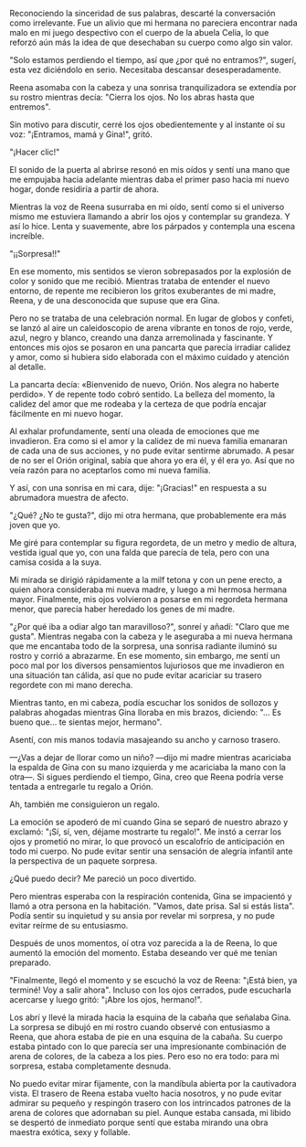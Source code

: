 
Reconociendo la sinceridad de sus palabras, descarté la conversación como irrelevante. Fue un alivio que mi hermana no pareciera encontrar nada malo en mi juego despectivo con el cuerpo de la abuela Celia, lo que reforzó aún más la idea de que desechaban su cuerpo como algo sin valor.

"Solo estamos perdiendo el tiempo, así que ¿por qué no entramos?", sugerí, esta vez diciéndolo en serio. Necesitaba descansar desesperadamente.

Reena asomaba con la cabeza y una sonrisa tranquilizadora se extendía por su rostro mientras decía: "Cierra los ojos. No los abras hasta que entremos".

Sin motivo para discutir, cerré los ojos obedientemente y al instante oí su voz: "¡Entramos, mamá y Gina!", gritó.

"¡Hacer clic!"

El sonido de la puerta al abrirse resonó en mis oídos y sentí una mano que me empujaba hacia adelante mientras daba el primer paso hacia mi nuevo hogar, donde residiría a partir de ahora.

Mientras la voz de Reena susurraba en mi oído, sentí como si el universo mismo me estuviera llamando a abrir los ojos y contemplar su grandeza. Y así lo hice. Lenta y suavemente, abre los párpados y contempla una escena increíble.

"¡¡Sorpresa!!"

En ese momento, mis sentidos se vieron sobrepasados ​​por la explosión de color y sonido que me recibió. Mientras trataba de entender el nuevo entorno, de repente me recibieron los gritos exuberantes de mi madre, Reena, y de una desconocida que supuse que era Gina.

Pero no se trataba de una celebración normal. En lugar de globos y confeti, se lanzó al aire un caleidoscopio de arena vibrante en tonos de rojo, verde, azul, negro y blanco, creando una danza arremolinada y fascinante. Y entonces mis ojos se posaron en una pancarta que parecía irradiar calidez y amor, como si hubiera sido elaborada con el máximo cuidado y atención al detalle.

La pancarta decía: «Bienvenido de nuevo, Orión. Nos alegra no haberte perdido». Y de repente todo cobró sentido. La belleza del momento, la calidez del amor que me rodeaba y la certeza de que podría encajar fácilmente en mi nuevo hogar.

Al exhalar profundamente, sentí una oleada de emociones que me invadieron. Era como si el amor y la calidez de mi nueva familia emanaran de cada una de sus acciones, y no pude evitar sentirme abrumado. A pesar de no ser el Orión original, sabía que ahora yo era él, y él era yo. Así que no veía razón para no aceptarlos como mi nueva familia.

Y así, con una sonrisa en mi cara, dije: "¡Gracias!" en respuesta a su abrumadora muestra de afecto.

"¿Qué? ¿No te gusta?", dijo mi otra hermana, que probablemente era más joven que yo.

Me giré para contemplar su figura regordeta, de un metro y medio de altura, vestida igual que yo, con una falda que parecía de tela, pero con una camisa cosida a la suya.

Mi mirada se dirigió rápidamente a la milf tetona y con un pene erecto, a quien ahora consideraba mi nueva madre, y luego a mi hermosa hermana mayor. Finalmente, mis ojos volvieron a posarse en mi regordeta hermana menor, que parecía haber heredado los genes de mi madre.

"¿Por qué iba a odiar algo tan maravilloso?", sonreí y añadí: "Claro que me gusta". Mientras negaba con la cabeza y le aseguraba a mi nueva hermana que me encantaba todo de la sorpresa, una sonrisa radiante iluminó su rostro y corrió a abrazarme. En ese momento, sin embargo, me sentí un poco mal por los diversos pensamientos lujuriosos que me invadieron en una situación tan cálida, así que no pude evitar acariciar su trasero regordete con mi mano derecha.

Mientras tanto, en mi cabeza, podía escuchar los sonidos de sollozos y palabras ahogadas mientras Gina lloraba en mis brazos, diciendo: "... Es bueno que... te sientas mejor, hermano".

Asentí, con mis manos todavía masajeando su ancho y carnoso trasero.

—¿Vas a dejar de llorar como un niño? —dijo mi madre mientras acariciaba la espalda de Gina con su mano izquierda y me acariciaba la mano con la otra—. Si sigues perdiendo el tiempo, Gina, creo que Reena podría verse tentada a entregarle tu regalo a Orión.

Ah, también me consiguieron un regalo.

La emoción se apoderó de mí cuando Gina se separó de nuestro abrazo y exclamó: "¡Sí, sí, ven, déjame mostrarte tu regalo!". Me instó a cerrar los ojos y prometió no mirar, lo que provocó un escalofrío de anticipación en todo mi cuerpo. No pude evitar sentir una sensación de alegría infantil ante la perspectiva de un paquete sorpresa.

¿Qué puedo decir? Me pareció un poco divertido.

Pero mientras esperaba con la respiración contenida, Gina se impacientó y llamó a otra persona en la habitación. "Vamos, date prisa. Sal si estás lista". Podía sentir su inquietud y su ansia por revelar mi sorpresa, y no pude evitar reírme de su entusiasmo.

Después de unos momentos, oí otra voz parecida a la de Reena, lo que aumentó la emoción del momento. Estaba deseando ver qué me tenían preparado.

"Finalmente, llegó el momento y se escuchó la voz de Reena: "¡Está bien, ya terminé! Voy a salir ahora". Incluso con los ojos cerrados, pude escucharla acercarse y luego gritó: "¡Abre los ojos, hermano!".

Los abrí y llevé la mirada hacia la esquina de la cabaña que señalaba Gina. La sorpresa se dibujó en mi rostro cuando observé con entusiasmo a Reena, que ahora estaba de pie en una esquina de la cabaña. Su cuerpo estaba pintado con lo que parecía ser una impresionante combinación de arena de colores, de la cabeza a los pies. Pero eso no era todo: para mi sorpresa, estaba completamente desnuda.

No puedo evitar mirar fijamente, con la mandíbula abierta por la cautivadora vista. El trasero de Reena estaba vuelto hacia nosotros, y no pude evitar admirar su pequeño y respingón trasero con los intrincados patrones de la arena de colores que adornaban su piel. Aunque estaba cansada, mi libido se despertó de inmediato porque sentí que estaba mirando una obra maestra exótica, sexy y follable.